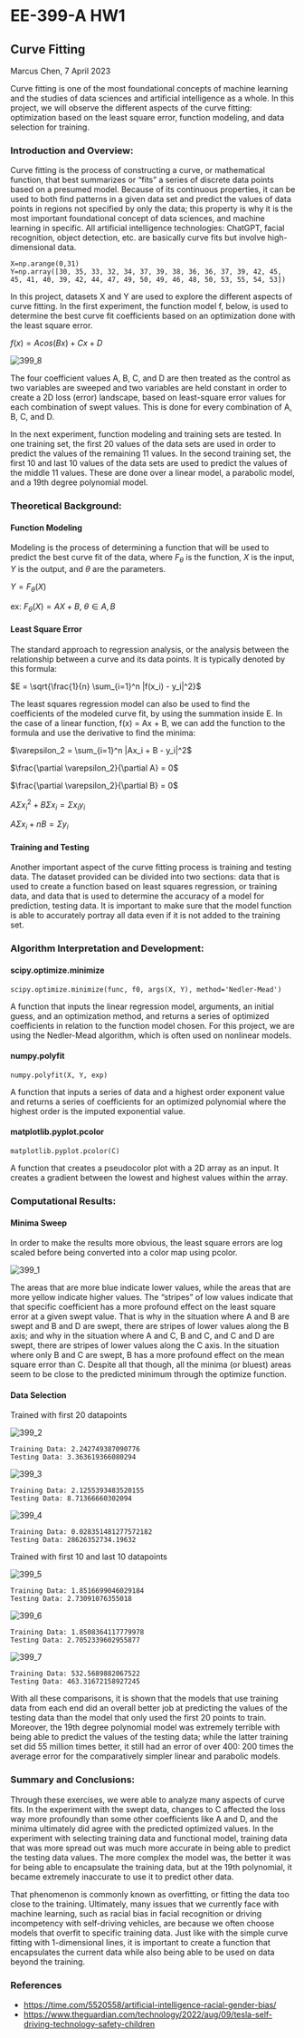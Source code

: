 # EE-399-A HW1

## Curve Fitting
Marcus Chen, 7 April 2023

Curve fitting is one of the most foundational concepts of machine learning and the studies of data sciences and artificial intelligence as a whole. In this project, we will observe the different aspects of the curve fitting: optimization based on the least square error, function modeling, and data selection for training. 

### Introduction and Overview:
Curve fitting is the process of constructing a curve, or mathematical function, that best summarizes or “fits” a series of discrete data points based on a presumed model. Because of its continuous properties, it can be used to both find patterns in a given data set and predict the values of data points in regions not specified by only the data; this property is why it is the most important foundational concept of data sciences, and machine learning in specific. All artificial intelligence technologies: ChatGPT, facial recognition, object detection, etc. are basically curve fits but involve high-dimensional data. 
```
X=np.arange(0,31)
Y=np.array([30, 35, 33, 32, 34, 37, 39, 38, 36, 36, 37, 39, 42, 45, 45, 41, 40, 39, 42, 44, 47, 49, 50, 49, 46, 48, 50, 53, 55, 54, 53])
```
In this project, datasets X and Y are used to explore the different aspects of curve fitting. In the first experiment, the function model f, below, is used to determine the best curve fit coefficients based on an optimization done with the least square error. 

$f(x) = A cos(Bx) + Cx + D$

![399_8](https://user-images.githubusercontent.com/66970342/230534936-11b77a3e-5727-4196-922d-d5a39f803c40.png)


The four coefficient values A, B, C, and D are then treated as the control as two variables are sweeped and two variables are held constant in order to create a 2D loss (error) landscape, based on least-square error values for each combination of swept values. This is done for every combination of A, B, C, and D. 


In the next experiment, function modeling and training sets are tested. In one training set, the first 20 values of the data sets are used in order to predict the values of the remaining 11 values. In the second training set, the first 10 and last 10 values of the data sets are used to predict the values of the middle 11 values. These are done over a linear model, a parabolic model, and a 19th degree polynomial model.

### Theoretical Background:
#### Function Modeling
Modeling is the process of determining a function that will be used to predict the best curve fit of the data, where $F_\theta$ is the function, $X$ is the input, $Y$ is the output, and $\theta$ are the parameters. 

$Y = F_\theta(X)$

ex: $F_\theta(X) = AX + B,$
     $\theta \in {A, B}$

#### Least Square Error
The standard approach to regression analysis, or the analysis between the relationship between a curve and its data points. It is typically denoted by this formula:

$E = \sqrt{\frac{1}{n} \sum_{i=1}^n |f(x_i) - y_i|^2}$

The least squares regression model can also be used to find the coefficients of the modeled curve fit, by using the summation inside E. In the case of a linear function, f(x) = Ax + B, we can add the function to the formula and use the derivative to find the minima: 

$\varepsilon_2 = \sum_{i=1}^n |Ax_i + B - y_i|^2$

$\frac{\partial \varepsilon_2}{\partial A} = 0$

$\frac{\partial \varepsilon_2}{\partial B} = 0$

$A\Sigma x_i^2 + B \Sigma x_i = \Sigma x_i y_i$

$A\Sigma x_i + nB = \Sigma y_i$

#### Training and Testing
Another important aspect of the curve fitting process is training and testing data. The dataset provided can be divided into two sections: data that is used to create a function based on least squares regression, or training data, and data that is used to determine the accuracy of a model for prediction, testing data. It is important to make sure that the model function is able to accurately portray all data even if it is not added to the training set.

### Algorithm Interpretation and Development:
#### scipy.optimize.minimize
```
scipy.optimize.minimize(func, f0, args(X, Y), method='Nedler-Mead')
```
A function that inputs the linear regression model, arguments, an initial guess, and an optimization method, and returns a series of optimized coefficients in relation to the function model chosen. For this project, we are using the Nedler-Mead algorithm, which is often used on nonlinear models. 
#### numpy.polyfit
```
numpy.polyfit(X, Y, exp)
```
A function that inputs a series of data and a highest order exponent value and returns a series of coefficients for an optimized polynomial where the highest order is the imputed exponential value. 
#### matplotlib.pyplot.pcolor
```
matplotlib.pyplot.pcolor(C)
```
A function that creates a pseudocolor plot with a 2D array as an input. It creates a gradient between the lowest and highest values within the array.

### Computational Results:
#### Minima Sweep
In order to make the results more obvious, the least square errors are log scaled before being converted into a color map using pcolor. 


![399_1](https://user-images.githubusercontent.com/66970342/230534058-276337f5-844a-48fb-8f09-c9f92cbb025a.png)


The areas that are more blue indicate lower values, while the areas that are more yellow indicate higher values. The “stripes” of low values indicate that that specific coefficient has a more profound effect on the least square error at a given swept value. That is why in the situation where A and B are swept and B and D are swept, there are stripes of lower values along the B axis; and why in the situation where A and C, B and C, and C and D are swept, there are stripes of lower values along the C axis. In the situation where only B and C are swept, B has a more profound effect on the mean square error than C. 
Despite all that though, all the minima (or bluest) areas seem to be close to the predicted minimum through the optimize function. 

#### Data Selection

Trained with first 20 datapoints

![399_2](https://user-images.githubusercontent.com/66970342/230534331-6800d44d-495c-458b-81e0-9dcc6fd3e10e.png)
```
Training Data: 2.242749387090776
Testing Data: 3.363619366080294
```
![399_3](https://user-images.githubusercontent.com/66970342/230534350-a3685974-2a3a-49ce-85be-b4d0b9496c8f.png)
```
Training Data: 2.1255393483520155
Testing Data: 8.71366660302094
```
![399_4](https://user-images.githubusercontent.com/66970342/230534792-0d9073c5-674c-4ce2-b787-7592e48b2b38.png)
```
Training Data: 0.028351481277572182
Testing Data: 28626352734.19632
```

Trained with first 10 and last 10 datapoints

![399_5](https://user-images.githubusercontent.com/66970342/230534846-a337c07c-205e-40d6-a756-b000ba08c0d6.png)
```
Training Data: 1.8516699046029184
Testing Data: 2.73091076355018
```
![399_6](https://user-images.githubusercontent.com/66970342/230534850-c396e4dc-d742-4980-9235-9a333304919a.png)
```
Training Data: 1.8508364117779978
Testing Data: 2.7052339602955877
```
![399_7](https://user-images.githubusercontent.com/66970342/230534878-e5e96ba9-94c1-48e3-8eeb-f568263e2bd4.png)
```
Training Data: 532.5689882067522
Testing Data: 463.31672158927245
```


With all these comparisons, it is shown that the models that use training data from each end did an overall better job at predicting the values of the testing data than the model that only used the first 20 points to train. Moreover, the 19th degree polynomial model was extremely terrible with being able to predict the values of the testing data; while the latter training set did 55 million times better, it still had an error of over 400: 200 times the average error for the comparatively simpler linear and parabolic models. 

### Summary and Conclusions:
Through these exercises, we were able to analyze many aspects of curve fits. In the experiment with the swept data, changes to C affected the loss way more profoundly than some other coefficients like A and D, and the minima ultimately did agree with the predicted optimized values. In the experiment with selecting training data and functional model, training data that was more spread out was much more accurate in being able to predict the testing data values. The more complex the model was, the better it was for being able to encapsulate the training data, but at the 19th polynomial, it became extremely inaccurate to use it to predict other data. 

That phenomenon is commonly known as overfitting, or fitting the data too close to the training. Ultimately, many issues that we currently face with machine learning, such as racial bias in facial recognition or driving incompetency with self-driving vehicles, are because we often choose models that overfit to specific training data. Just like with the simple curve fitting with 1-dimensional lines, it is important to create a function that encapsulates the current data while also being able to be used on data beyond the training. 

### References 
* https://time.com/5520558/artificial-intelligence-racial-gender-bias/
* https://www.theguardian.com/technology/2022/aug/09/tesla-self-driving-technology-safety-children

